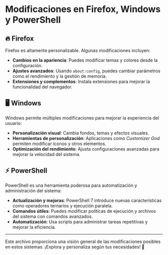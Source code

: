 # Modificaciones en Firefox, Windows y PowerShell

## 🔥 Firefox
Firefox es altamente personalizable. Algunas modificaciones incluyen:
- **Cambios en la apariencia**: Puedes modificar temas y colores desde la configuración.
- **Ajustes avanzados**: Usando `about:config`, puedes cambiar parámetros como el rendimiento y la gestión de memoria.
- **Extensiones y complementos**: Instala extensiones para mejorar la funcionalidad del navegador.

## 🖥️ Windows
Windows permite múltiples modificaciones para mejorar la experiencia del usuario:
- **Personalización visual**: Cambia fondos, temas y efectos visuales.
- **Herramientas de personalización**: Aplicaciones como *Customizer God* permiten modificar íconos y otros elementos.
- **Optimización del rendimiento**: Ajusta configuraciones avanzadas para mejorar la velocidad del sistema.

## ⚡ PowerShell
PowerShell es una herramienta poderosa para automatización y administración del sistema:
- **Actualización y mejoras**: PowerShell 7 introduce nuevas características como operadores ternarios y ejecución paralela.
- **Comandos útiles**: Puedes modificar políticas de ejecución y archivos del sistema con comandos avanzados.
- **Automatización**: Usa scripts para administrar tareas repetitivas y mejorar la eficiencia.

---

Este archivo proporciona una visión general de las modificaciones posibles en estos sistemas. ¡Explora y personaliza según tus necesidades! 🚀
